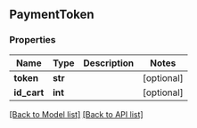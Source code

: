 ## PaymentToken

### Properties
Name | Type | Description | Notes
------------ | ------------- | ------------- | -------------
**token** | **str** |  | [optional] 
**id_cart** | **int** |  | [optional] 

[[Back to Model list]](#documentation-for-models) [[Back to API list]](#documentation-for-api-endpoints)


